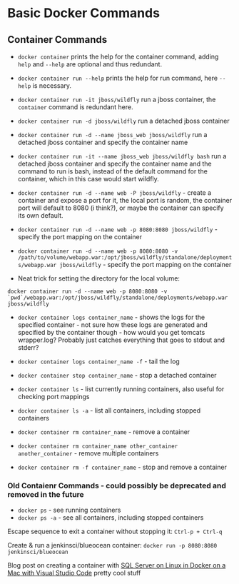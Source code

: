 # Basic Docker Commands

## Container Commands

* `docker container` prints the help for the container command, adding `help` and `--help` are optional and thus redundant.

* `docker container run --help` prints the help for run command, here `--help` is necessary.
* `docker container run -it jboss/wildfly` run a jboss container, the `container` command is redundant here.
* `docker container run -d jboss/wildfly` run a detached jboss container
* `docker container run -d --name jboss_web jboss/wildfly` run a detached jboss container and specify the container name
* `docker container run -it --name jboss_web jboss/wildfly bash` run a detached jboss container and specify the container name and the command to run is bash, instead of the default command for the container, which in this case would start wildfly.
* `docker container run -d --name web -P jboss/wildfly` - create a container and expose a port for it, the local port is random, the container port will default to 8080 (i think?), or maybe the container can specify its own default.
* `docker container run -d --name web -p 8080:8080 jboss/wildfly` - specify the port mapping on the container
* `docker container run -d --name web -p 8080:8080 -v /path/to/volume/webapp.war:/opt/jboss/wildfly/standalone/deployments/webapp.war jboss/wildfly` - specify the port mapping on the container

* Neat trick for setting the directory for the local volume:

```docker
docker container run -d --name web -p 8080:8080 -v `pwd`/webapp.war:/opt/jboss/wildfly/standalone/deployments/webapp.war jboss/wildfly
```

* `docker container logs container_name` - shows the logs for the specified container - not sure how these logs are generated and specified by the container though - how would you get tomcats wrapper.log? Probably just catches everything that goes to stdout and stderr?
* `docker container logs container_name -f` - tail the log

* `docker container stop container_name` - stop a detached container
* `docker container ls` - list currently running containers, also useful for checking port mappings
* `docker container ls -a` - list all containers, including stopped containers
* `docker container rm container_name` - remove a container
* `docker container rm container_name other_container another_container` - remove multiple containers
* `docker container rm -f container_name` - stop and remove a container

### Old Contaienr Commands - could possibly be deprecated and removed in the future

* `docker ps` - see running containers
* `docker ps -a` - see all containers, including stopped containers

Escape sequence to exit a container without stopping it: `Ctrl-p + Ctrl-q`

Create & run a jenkinsci/blueocean container: `docker run -p 8080:8080 jenkinsci/blueocean`

Blog post on creating a container with [SQL Server on Linux in Docker on a Mac with Visual Studio Code](http://thedatafarm.com/data-access/mashup-sql-server-on-linux-in-docker-on-a-mac-with-visual-studio-code/) pretty cool stuff